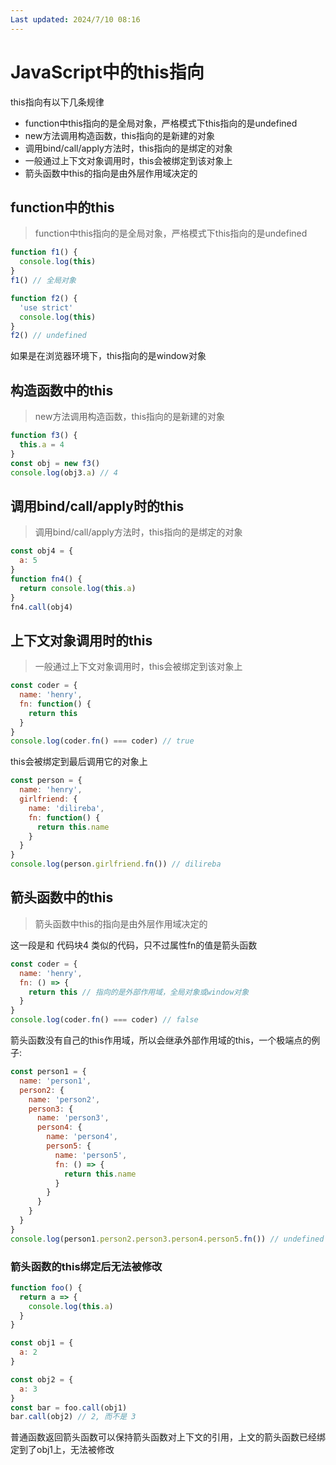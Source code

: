 ```yaml
---
Last updated: 2024/7/10 08:16
---
```

# JavaScript中的this指向
this指向有以下几条规律

- function中this指向的是全局对象，严格模式下this指向的是undefined
- new方法调用构造函数，this指向的是新建的对象
- 调用bind/call/apply方法时，this指向的是绑定的对象
- 一般通过上下文对象调用时，this会被绑定到该对象上
- 箭头函数中this的指向是由外层作用域决定的
<a name="Q6PhY"></a>
## function中的this
> function中this指向的是全局对象，严格模式下this指向的是undefined

```javascript
function f1() {
  console.log(this)
}
f1() // 全局对象

function f2() {
  'use strict'
  console.log(this)
}
f2() // undefined
```
如果是在浏览器环境下，this指向的是window对象
<a name="ycV7e"></a>
## 构造函数中的this
> new方法调用构造函数，this指向的是新建的对象

```javascript
function f3() {
  this.a = 4
}
const obj = new f3()
console.log(obj3.a) // 4
```
<a name="hnTOE"></a>
## 调用bind/call/apply时的this
> 调用bind/call/apply方法时，this指向的是绑定的对象

```javascript
const obj4 = {
  a: 5
}
function fn4() {
  return console.log(this.a)
}
fn4.call(obj4)
```
<a name="UZWyn"></a>
## 上下文对象调用时的this
> 一般通过上下文对象调用时，this会被绑定到该对象上

```javascript
const coder = {
  name: 'henry',
  fn: function() {
    return this
  }
}
console.log(coder.fn() === coder) // true
```
this会被绑定到最后调用它的对象上
```javascript
const person = {
  name: 'henry',
  girlfriend: {
    name: 'dilireba',
    fn: function() {
      return this.name
    }
  }
}
console.log(person.girlfriend.fn()) // dilireba
```
<a name="OT84K"></a>
## 箭头函数中的this
> 箭头函数中this的指向是由外层作用域决定的

这一段是和 代码块4 类似的代码，只不过属性fn的值是箭头函数
```javascript
const coder = {
  name: 'henry',
  fn: () => {
    return this // 指向的是外部作用域，全局对象或window对象
  }
}
console.log(coder.fn() === coder) // false
```
箭头函数没有自己的this作用域，所以会继承外部作用域的this，一个极端点的例子: 
```javascript
const person1 = {
  name: 'person1',
  person2: {
    name: 'person2',
    person3: {
      name: 'person3',
      person4: {
        name: 'person4',
        person5: {
          name: 'person5',
          fn: () => {
            return this.name
          }
        }
      }
    }
  }
}
console.log(person1.person2.person3.person4.person5.fn()) // undefined
```
<a name="EhMRZ"></a>
### 箭头函数的this绑定后无法被修改
```javascript
function foo() {
  return a => {
    console.log(this.a)
  }
}

const obj1 = {
  a: 2
}

const obj2 = {
  a: 3
}
const bar = foo.call(obj1)
bar.call(obj2) // 2, 而不是 3
```
普通函数返回箭头函数可以保持箭头函数对上下文的引用，上文的箭头函数已经绑定到了obj1上，无法被修改

